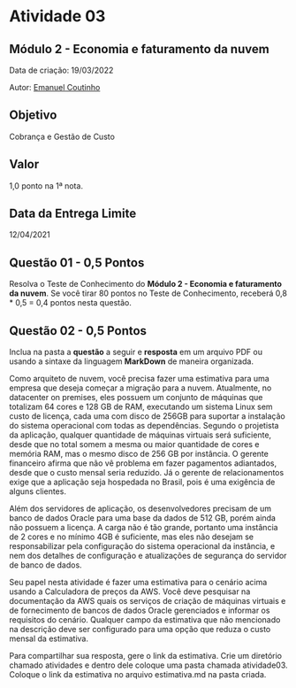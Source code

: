 # Atividade 03

## Módulo 2 - Economia e faturamento da nuvem

Data de criação: 19/03/2022

Autor: [Emanuel Coutinho](https://github.com/emanuelcoutinho)

## Objetivo
Cobrança e Gestão de Custo

## Valor
1,0 ponto na 1ª nota.

## Data da Entrega Limite
12/04/2021

## Questão 01 - 0,5 Pontos
Resolva o Teste de Conhecimento do **Módulo 2 - Economia e faturamento da nuvem**. Se você tirar 80 pontos no Teste de Conhecimento, receberá 0,8 * 0,5 = 0,4 pontos nesta questão.

## Questão 02 - 0,5 Pontos

Inclua na pasta a **questão** a seguir e **resposta** em um arquivo PDF ou usando a sintaxe da linguagem **MarkDown** de maneira organizada.

Como arquiteto de nuvem, você precisa fazer uma estimativa para uma empresa que deseja começar a migração para a nuvem. Atualmente, no datacenter on premises, eles possuem um conjunto de máquinas que totalizam 64 cores e 128 GB de RAM, executando um sistema Linux sem custo de licença, cada uma com disco de 256GB para suportar a instalação do sistema operacional com todas as dependências. Segundo o projetista da aplicação, qualquer quantidade de máquinas virtuais será suficiente, desde que no total somem a mesma ou maior quantidade de cores e memória RAM, mas o mesmo disco de 256 GB por instância. O gerente financeiro afirma que não vê problema em fazer pagamentos adiantados, desde que o custo mensal seria reduzido. Já o gerente de relacionamentos exige que a aplicação seja hospedada no Brasil, pois é uma exigência de alguns clientes.

Além dos servidores de aplicação, os desenvolvedores precisam de um banco de dados Oracle para uma base da dados de 512 GB, porém ainda não possuem a licença. A carga não é tão grande, portanto uma instância de 2 cores e no mínimo 4GB é suficiente, mas eles não desejam se responsabilizar pela configuração do sistema operacional da instância, e nem dos detalhes de configuração e atualizações de segurança do servidor de banco de dados.

Seu papel nesta atividade é fazer uma estimativa para o cenário acima usando a Calculadora de preços da AWS. Você deve pesquisar na documentação da AWS quais os serviços de criação de máquinas virtuais e de fornecimento de bancos de dados Oracle gerenciados e informar os requisitos do cenário. Qualquer campo da estimativa que não mencionado na descrição deve ser configurado para uma opção que reduza o custo mensal da estimativa.

Para compartilhar sua resposta, gere o link da estimativa. Crie um diretório chamado atividades e dentro dele coloque uma pasta chamada atividade03. Coloque o link da estimativa no arquivo estimativa.md na pasta criada.


